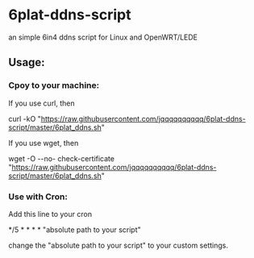 # 6plat-ddns-script
an simple 6in4 ddns script for Linux and OpenWRT/LEDE

## Usage:

### Cpoy to your machine:

If you use curl, then

curl -kO "https://raw.githubusercontent.com/jqqqqqqqqqq/6plat-ddns-script/master/6plat_ddns.sh"

If you use wget, then

wget -O --no- check-certificate "https://raw.githubusercontent.com/jqqqqqqqqqq/6plat-ddns-script/master/6plat_ddns.sh"

### Use with Cron:

Add this line to your cron

\*/5 \* \* \* \* "absolute path to your script"

change the "absolute path to your script" to your custom settings.
